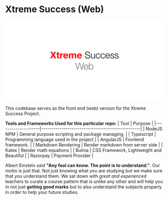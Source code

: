 # Xtreme Success (Web)
![Web Logo](Web.png)

This codebase serves as the front end (web) version for the Xtreme Success Project.

**Tools and Frameworks Used for this particular repo:**
| Tool               | Purpose                                         |
|--------------------|-------------------------------------------------|
| NodeJS NPM         | General purpose scripting and package managing. |
| Typescript         | Programming language used in the project        |
| AngularJS          | Frontend framework.                             |
| Markdown Rendering | Render markdown from server side                |
| Katex              | Render math equations                           |
| Bulma              | CSS Framework, Lightweight and Beautiful        |
| Razorpay           | Payment Provider                                |


Albert Einstein said **"Any fool can know. The point is to understand."**. Our motto is just that. Not just knowing what you are studying but we make sure that you understand them. We sat down with *great and experienced* teachers to curate a course pattern that is unlike any other and will help you in not just **getting good marks** but to also understand the subjects properly in order to help your future studies.